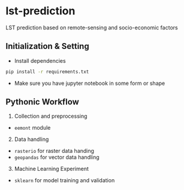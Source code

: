 # lst-prediction
LST prediction based on remote-sensing and socio-economic factors 

## Initialization & Setting 

* Install dependencies 

```sh 
pip install -r requirements.txt

```

* Make sure you have jupyter notebook in some form or shape 

## Pythonic Workflow 

1. Collection and preprocessing
*   ```eemont``` module

2. Data handling
* ```rasterio``` for raster data handing 
* ```geopandas``` for vector data handling 

3. Machine Learning Experiment 
* ```sklearn``` for model training and validation 
